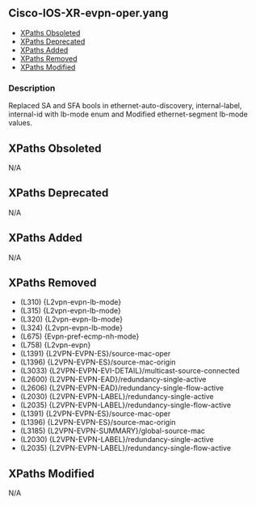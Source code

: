 ## Cisco-IOS-XR-evpn-oper.yang

- [XPaths Obsoleted](#xpaths-obsoleted)
- [XPaths Deprecated](#xpaths-deprecated)
- [XPaths Added](#xpaths-added)
- [XPaths Removed](#xpaths-removed)
- [XPaths Modified](#xpaths-modified)

### Description

Replaced SA and SFA bools in ethernet-auto-discovery, internal-label, internal-id with lb-mode enum and Modified ethernet-segment lb-mode values.

## XPaths Obsoleted

N/A

## XPaths Deprecated

N/A

## XPaths Added

N/A

## XPaths Removed

- (L310)	{L2vpn-evpn-lb-mode}
- (L315)	{L2vpn-evpn-lb-mode}
- (L320)	{L2vpn-evpn-lb-mode}
- (L324)	{L2vpn-evpn-lb-mode}
- (L675)	{Evpn-pref-ecmp-nh-mode}
- (L758)	{L2vpn-evpn}
- (L1391)	{L2VPN-EVPN-ES}/source-mac-oper
- (L1396)	{L2VPN-EVPN-ES}/source-mac-origin
- (L3033)	{L2VPN-EVPN-EVI-DETAIL}/multicast-source-connected
- (L2600)	{L2VPN-EVPN-EAD}/redundancy-single-active
- (L2606)	{L2VPN-EVPN-EAD}/redundancy-single-flow-active
- (L2030)	{L2VPN-EVPN-LABEL}/redundancy-single-active
- (L2035)	{L2VPN-EVPN-LABEL}/redundancy-single-flow-active
- (L1391)	{L2VPN-EVPN-ES}/source-mac-oper
- (L1396)	{L2VPN-EVPN-ES}/source-mac-origin
- (L3185)	{L2VPN-EVPN-SUMMARY}/global-source-mac
- (L2030)	{L2VPN-EVPN-LABEL}/redundancy-single-active
- (L2035)	{L2VPN-EVPN-LABEL}/redundancy-single-flow-active

## XPaths Modified

N/A

